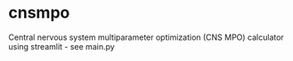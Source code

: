 # cnsmpo
Central nervous system multiparameter optimization (CNS MPO) calculator using streamlit - see main.py
